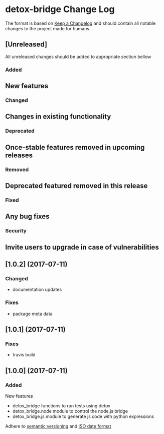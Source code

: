 # detox-bridge Change Log

The format is based on [Keep a Changelog](http://keepachangelog.com/)
and should contain all notable changes to the project made for humans.

## [Unreleased]

All unreleased changes should be added to appropriate section bellow

### Added
New features
- 

### Changed
Changes in existing functionality
- 

### Deprecated
Once-stable features removed in upcoming releases
- 

### Removed
Deprecated featured removed in this release
- 

### Fixed
Any bug fixes
- 

### Security
Invite users to upgrade in case of vulnerabilities
- 

## [1.0.2] (2017-07-11)

### Changed

- documentation updates

### Fixes

- package meta data

## [1.0.1] (2017-07-11)

### Fixes

- travis build

## [1.0.0] (2017-07-11)

### Added
New features

- detox_bridge functions to run tests using detox
- detox_bridge.node module to control the node.js bridge
- detox_bridge.js module to generate js code with python expressions

Adhere to [semantic versioning](http://semver.org/) and [ISO date format](http://www.iso.org/iso/home/standards/iso8601.htm)
